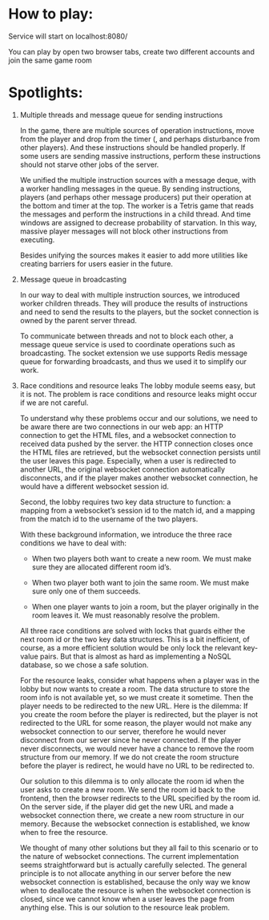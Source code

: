 # How to play:

Service will start on localhost:8080/

You can play by open two browser tabs, create two different accounts and join the same game room

# Spotlights:
1. Multiple threads and message queue for sending instructions

    In the game, there are multiple sources of operation instructions, move from the player and drop from the timer (, and perhaps disturbance from other players).
    And these instructions should be handled properly. If some users are sending massive instructions, perform these instructions should not starve other jobs of the server.
    
    We unified the multiple instruction sources with a message deque, with a worker handling messages in the queue.
    By sending instructions, players (and perhaps other message producers) put their operation at the bottom and timer at the top.
    The worker is a Tetris game that reads the messages and perform the instructions in a child thread. And time windows are assigned to decrease probability of starvation.
    In this way, massive player messages will not block other instructions from executing.
    
    Besides unifying the sources makes it easier to add more utilities like creating barriers for users easier in the future.

2. Message queue in broadcasting

    In our way to deal with multiple instruction sources, we introduced worker children threads.
    They will produce the results of instructions and need to send the results to the players, but the socket connection is owned by the parent server thread.
    
    To communicate between threads and not to block each other, a message queue service is used to coordinate operations such as broadcasting.
    The socket extension we use supports Redis message queue for forwarding broadcasts, and thus we used it to simplify our work.

3. Race conditions and resource leaks
    The lobby module seems easy, but it is not. The problem is race conditions and resource leaks might occur if we are not careful.
    
    To understand why these problems occur and our solutions, we need to be aware there are two connections in our web app: an HTTP connection to get the HTML files, and a websocket connection to received data pushed by the server. the HTTP connection closes once the HTML files are retrieved, but the websocket connection persists until the user leaves this page. Especially, when a user is redirected to another URL, the original websocket connection automatically disconnects, and if the player makes another websocket connection, he would have a different websocket session id.
    
    Second, the lobby requires two key data structure to function: a mapping from a websocket’s session id to the match id, and a mapping from the match id to the username of the two players.
    
    With these background information, we introduce the three race conditions we have to deal with:
    
    - When two players both want to create a new room. We must make sure they are allocated different room id’s.
    
    - When two player both want to join the same room. We must make sure only one of them succeeds.
    
    - When one player wants to join a room, but the player originally in the room leaves it. We must reasonably resolve the problem.  
    
    All three race conditions are solved with locks that guards either the next room id or the two key data structures. This is a bit inefficient, of course, as a more efficient solution would be only lock the relevant key-value pairs. But that is almost as hard as implementing a NoSQL database, so we chose a safe solution.
    
    For the resource leaks, consider what happens when a player was in the lobby but now wants to create a room. The data structure to store the room info is not available yet, so we must create it sometime. Then the player needs to be redirected to the new URL. Here is the dilemma: If you create the room before the player is redirected, but the player is not redirected to the URL for some reason, the player would not make any websocket connection to our server, therefore he would never disconnect from our server since he never connected. If the player never disconnects, we would never have a chance to remove the room structure from our memory. If we do not create the room structure before the player is redirect, he would have no URL to be redirected to.
    
    Our solution to this dilemma is to only allocate the room id when the user asks to create a new room. We send the room id back to the frontend, then the browser redirects to the URL specified by the room id. On the server side, if the player did get the new URL and made a websocket connection there, we create a new room structure in our memory. Because the websocket connection is established, we know when to free the resource.
    
    We thought of many other solutions but they all fail to this scenario or to the nature of websocket connections. The current implementation seems straightforward but is actually carefully selected. The general principle is to not allocate anything in our server before the new websocket connection is established, because the only way we know when to deallocate the resource is when the websocket connection is closed, since we cannot know when a user leaves the page from anything else. This is our solution to the resource leak problem.